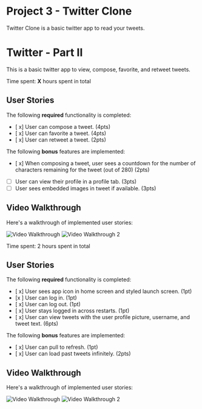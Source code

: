 # Project 3 - Twitter Clone

Twitter Clone is a basic twitter app to read your tweets.




# Twitter - Part II

This is a basic twitter app to view, compose, favorite, and retweet tweets.

Time spent: **X** hours spent in total

## User Stories

The following **required** functionality is completed:

- [ x] User can compose a tweet. (4pts)
- [ x] User can favorite a tweet. (4pts)
- [ x] User can retweet a tweet. (2pts)

The following **bonus** features are implemented:

- [ x] When composing a tweet, user sees a countdown for the number of characters remaining for the tweet (out of 280) (2pts)
- [ ] User can view their profile in a profile tab. (3pts)
- [ ] User sees embedded images in tweet if available. (3pts)

## Video Walkthrough

Here's a walkthrough of implemented user stories:

<img src='https://media.giphy.com/media/wdt5DQImpY2lRC5Fya/giphy.gif' title='Video Walkthrough' width='' alt='Video Walkthrough' />

<img src='https://media.giphy.com/media/SWY6p8PI8D5yv5Bqid/giphy.gif' title='Video Walkthrough' width='' alt='Video Walkthrough 2' />






Time spent: 2 hours spent in total

## User Stories

The following **required** functionality is completed:

- [ x] User sees app icon in home screen and styled launch screen. (1pt)
- [x ] User can log in. (1pt)
- [ x] User can log out. (1pt)
- [ x] User stays logged in across restarts. (1pt)
- [ x] User can view tweets with the user profile picture, username, and tweet text. (6pts)

The following **bonus** features are implemented:

- [ x] User can pull to refresh. (1pt)
- [ x] User can load past tweets infinitely. (2pts)

## Video Walkthrough

Here's a walkthrough of implemented user stories:

<img src='https://media.giphy.com/media/OiK3BwrH5lIesGWU67/giphy.gif' title='Video Walkthrough' width='' alt='Video Walkthrough' />
<img src='https://media.giphy.com/media/XT6nuxGrxFaNd9xPhk/giphy.gif' title='Video Walkthrough' width='' alt='Video Walkthrough 2' />

